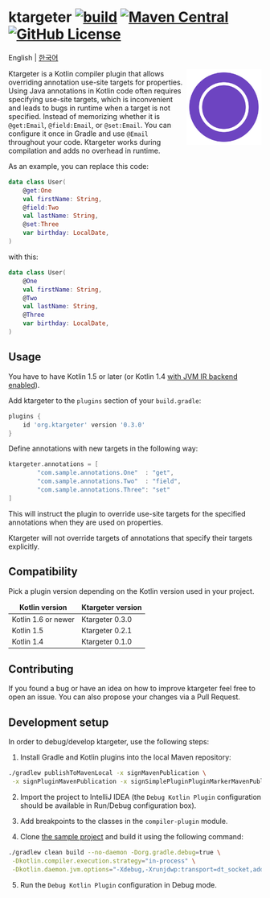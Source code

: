 # ktargeter [![build](https://github.com/ktargeter/ktargeter/workflows/build/badge.svg)](https://github.com/ktargeter/ktargeter/actions?query=workflow%3Abuild) [![Maven Central](https://maven-badges.herokuapp.com/maven-central/org.ktargeter/gradle-plugin/badge.svg)](https://search.maven.org/artifact/org.ktargeter/gradle-plugin) [![GitHub License](https://img.shields.io/badge/license-Apache%20License%202.0-blue.svg?style=flat)](https://www.apache.org/licenses/LICENSE-2.0)
English | <a href="/docs/README_kr.md#ktargeter---">한국어</a>

<img src="./logo.svg" align="right" width="150px" alt="ktargeter logo">

Ktargeter is a Kotlin compiler plugin that allows overriding annotation use-site
targets for properties. Using Java annotations in Kotlin code often requires
specifying use-site targets, which is inconvenient and leads to bugs in runtime when
a target is not specified. Instead of memorizing whether it is `@get:Email`,
`@field:Email`, or `@set:Email`. You can configure it once in Gradle and use `@Email`
throughout your code. Ktargeter works during compilation and adds no overhead
in runtime.

As an example, you can replace this code:
```kotlin
data class User(
    @get:One
    val firstName: String,
    @field:Two
    val lastName: String,
    @set:Three
    var birthday: LocalDate,     
)
```
with this:

```kotlin
data class User(
    @One
    val firstName: String,
    @Two
    val lastName: String,
    @Three
    var birthday: LocalDate,     
)
```

## Usage
You have to have Kotlin 1.5 or later (or Kotlin 1.4 
[with JVM IR backend enabled](https://kotlinlang.org/docs/whatsnew1430.html#jvm-ir-compiler-backend-reaches-beta)).

Add ktargeter to the `plugins` section of your `build.gradle`:
```gradle
plugins {
    id 'org.ktargeter' version '0.3.0'
}
```

Define annotations with new targets in the following way:
```gradle
ktargeter.annotations = [
        "com.sample.annotations.One"  : "get",
        "com.sample.annotations.Two"  : "field",
        "com.sample.annotations.Three": "set"
]
```

This will instruct the plugin to override use-site targets for the
specified annotations when they are used on properties.

Ktargeter will not override targets of annotations that specify
their targets explicitly.

## Compatibility

Pick a plugin version depending on the Kotlin version used in your project.

<table>
    <thead align="center">
        <td><b>Kotlin version</b></td>
        <td><b>Ktargeter version</b></td>
    </thead>
    <tbody>
    <tr>
        <td>Kotlin 1.6 or newer</td>
        <td>Ktargeter 0.3.0</td>
    </tr>
    <tr>
        <td>Kotlin 1.5</td>
        <td>Ktargeter 0.2.1</td>
    </tr>
    <tr>
        <td>Kotlin 1.4</td>
        <td>Ktargeter 0.1.0</td>
    </tr>
    </tbody>
</table>

## Contributing

If you found a bug or have an idea on how to improve ktargeter feel
free to open an issue. You can also propose your changes via
a Pull Request.

## Development setup

In order to debug/develop ktargeter, use the following steps:

1. Install Gradle and Kotlin plugins into the local Maven repository:
```sh
./gradlew publishToMavenLocal -x signMavenPublication \
 -x signPluginMavenPublication -x signSimplePluginPluginMarkerMavenPublication
```

2. Import the project to IntelliJ IDEA (the `Debug Kotlin Plugin` configuration
should be available in Run/Debug configuration box).

3. Add breakpoints to the classes in the `compiler-plugin` module.

4. Clone [the sample project](https://github.com/ktargeter/ktargeter-sample)
and build it using the following command:
```sh
./gradlew clean build --no-daemon -Dorg.gradle.debug=true \
 -Dkotlin.compiler.execution.strategy="in-process" \
 -Dkotlin.daemon.jvm.options="-Xdebug,-Xrunjdwp:transport=dt_socket,address=5005,server=y,suspend=n"
```
5. Run the `Debug Kotlin Plugin` configuration in Debug mode.
